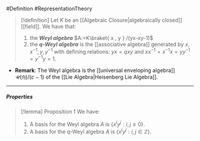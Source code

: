 #Definition #RepresentationTheory 

> [!definition]
> Let $K$ be an [[Algebraic Closure|algebraically closed]] [[field]]. We have that:
> 1. the ***Weyl algebra*** $A:=K\braket{ x , y } /(yx-xy-1)$
> 2.  the ***$q$-Weyl algebra*** is the [[associative algebra]] generated by $x,x ^{-1},y,y^{-1}$ with defining relations: $yx=qxy$ and $xx ^{-1}=x ^{-1}x=yy^{-1}=y^{-1}y=1$.
- **Remark**: The Weyl algebra is the [[universal enveloping algebra]] $\mathcal{U}(\mathfrak{H}) / (c-1)$ of the [[Lie Algebra|Heisenberg Lie Algebra]].
---
##### Properties
> [!lemma] Proposition 1
> We have: 
> 1. A basis for the Weyl algebra $A$ is $\{ x^iy^j:i,j\geq 0 \}$.
> 2. A basis for the $q$-Weyl algebra $A$ is $\{ x^iy^j:i,j\in \mathbb{Z} \}$.